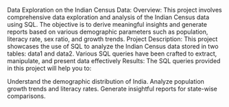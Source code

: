 Data Exploration on the Indian Census Data:
Overview:
This project involves comprehensive data exploration and analysis of the Indian Census data using SQL. The objective is to derive meaningful insights and generate reports based on various demographic parameters such as population, literacy rate, sex ratio, and growth trends.
Project Description:
This project showcases the use of SQL to analyze the Indian Census data stored in two tables: data1 and data2. Various SQL queries have been crafted to extract, manipulate, and present data effectively
Results:
The SQL queries provided in this project will help you to:

Understand the demographic distribution of India.
Analyze population growth trends and literacy rates.
Generate insightful reports for state-wise comparisons.
